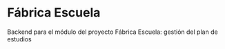 # Fábrica Escuela
Backend para el módulo del proyecto Fábrica Escuela: gestión del plan de estudios
